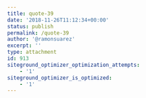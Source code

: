 ```yaml
---
title: quote-39
date: '2018-11-26T11:12:34+00:00'
status: publish
permalink: /quote-39
author: '@ramonsuarez'
excerpt: ''
type: attachment
id: 913
siteground_optimizer_optimization_attempts:
    - '1'
siteground_optimizer_is_optimized:
    - '1'
---
```

<!DOCTYPE html PUBLIC "-//W3C//DTD HTML 4.0 Transitional//EN" "http://www.w3.org/TR/REC-html40/loose.dtd">
<?xml encoding="UTF-8">

